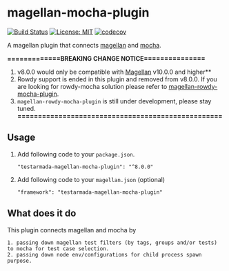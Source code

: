 # magellan-mocha-plugin

[![Build Status](https://travis-ci.org/TestArmada/magellan-mocha-plugin.svg?branch=master)](https://travis-ci.org/TestArmada/magellan-mocha-plugin)
[![License: MIT](https://img.shields.io/badge/License-MIT-green.svg)](https://opensource.org/licenses/MIT)
[![codecov](https://codecov.io/gh/TestArmada/magellan-mocha-plugin/branch/master/graph/badge.svg)](https://codecov.io/gh/TestArmada/magellan-mocha-plugin)

A magellan plugin that connects [magellan](https://github.com/TestArmada/magellan) and [mocha](https://mochajs.org). 


**=============BREAKING CHANGE NOTICE===============**
 1. v8.0.0 would only be compatible with [Magellan](https://github.com/TestArmada/magellan) v10.0.0 and higher**
 2. Rowdy support is ended in this plugin and removed from v8.0.0. If you are looking for rowdy-mocha solution please refer to [magellan-rowdy-mocha-plugin](https://github.com/TestArmada/magellan-rowdy-mocha-plugin).
 3. `magellan-rowdy-mocha-plugin` is still under development, please stay tuned.
**==================================================**
## Usage

 1. Add following code to your `package.json`. 

    ```
    "testarmada-magellan-mocha-plugin": "^8.0.0"
    ```

 2. Add following code to your `magellan.json` (optional)

    ```
    "framework": "testarmada-magellan-mocha-plugin"
    ```

## What does it do

This plugin connects magellan and mocha by

```
1. passing down magellan test filters (by tags, groups and/or tests) to mocha for test case selection.
2. passing down node env/configurations for child process spawn purpose.
```
